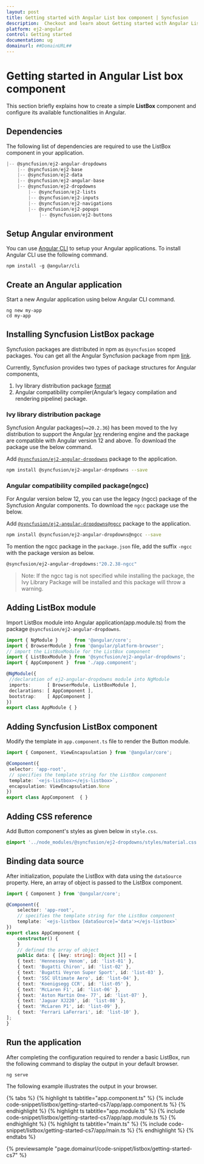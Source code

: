```yaml
---
layout: post
title: Getting started with Angular List box component | Syncfusion
description:  Checkout and learn about Getting started with Angular List box component of Syncfusion Essential JS 2 and more details.
platform: ej2-angular
control: Getting started 
documentation: ug
domainurl: ##DomainURL##
---
```


# Getting started in Angular List box component

This section briefly explains how to create a simple **ListBox** component and configure its available
functionalities in Angular.

## Dependencies

The following list of dependencies are required to use the ListBox component in your application.

```javascript
|-- @syncfusion/ej2-angular-dropdowns
    |-- @syncfusion/ej2-base
    |-- @syncfusion/ej2-data
    |-- @syncfusion/ej2-angular-base
    |-- @syncfusion/ej2-dropdowns
        |-- @syncfusion/ej2-lists
        |-- @syncfusion/ej2-inputs
        |-- @syncfusion/ej2-navigations
        |-- @syncfusion/ej2-popups
            |-- @syncfusion/ej2-buttons

```

## Setup Angular environment

You can use [Angular CLI](https://github.com/angular/angular-cli) to setup your Angular applications. To install Angular CLI use the following command.

```
npm install -g @angular/cli
```

## Create an Angular application

Start a new Angular application using below Angular CLI command.

```
ng new my-app
cd my-app
```

## Installing Syncfusion ListBox package

Syncfusion packages are distributed in npm as `@syncfusion` scoped packages. You can get all the Angular Syncfusion package from npm [link]( https://www.npmjs.com/search?q=%40syncfusion%2Fej2-angular- ).

Currently, Syncfusion provides two types of package structures for Angular components,
1. Ivy library distribution package [format](https://angular.io/guide/angular-package-format#angular-package-format)
2. Angular compatibility compiler(Angular’s legacy compilation and rendering pipeline) package.

### Ivy library distribution package

Syncfusion Angular packages(`>=20.2.36`) has been moved to the Ivy distribution to support the Angular [Ivy](https://docs.angular.lat/guide/ivy) rendering engine and the package are compatible with Angular version 12 and above. To download the package use the below command.

Add [`@syncfusion/ej2-angular-dropdowns`](https://www.npmjs.com/package/@syncfusion/ej2-angular-dropdowns/v/20.2.38) package to the application.

```bash
npm install @syncfusion/ej2-angular-dropdowns --save
```

### Angular compatibility compiled package(ngcc)

For Angular version below 12, you can use the legacy (ngcc) package of the Syncfusion Angular components. To download the `ngcc` package use the below.

Add [`@syncfusion/ej2-angular-dropdowns@ngcc`](https://www.npmjs.com/package/@syncfusion/ej2-angular-dropdowns/v/20.2.38-ngcc) package to the application.

```bash
npm install @syncfusion/ej2-angular-dropdowns@ngcc --save
```

To mention the ngcc package in the `package.json` file, add the suffix `-ngcc` with the package version as below.

```bash
@syncfusion/ej2-angular-dropdowns:"20.2.38-ngcc"
```

>Note: If the ngcc tag is not specified while installing the package, the Ivy Library Package will be installed and this package will throw a warning.

## Adding ListBox module

Import ListBox module into Angular application(app.module.ts) from the package
`@syncfusion/ej2-angular-dropdowns`.

 ```typescript
import { NgModule }      from '@angular/core';
import { BrowserModule } from '@angular/platform-browser';
// import the ListBoxModule for the ListBox component
import { ListBoxModule } from '@syncfusion/ej2-angular-dropdowns';
import { AppComponent }  from './app.component';

@NgModule({
  //declaration of ej2-angular-dropdowns module into NgModule
  imports:      [ BrowserModule, ListBoxModule ],
  declarations: [ AppComponent ],
  bootstrap:    [ AppComponent ]
})
export class AppModule { }
```

## Adding Syncfusion ListBox component

Modify the template in `app.component.ts` file to render the Button module.

 ```typescript
import { Component, ViewEncapsulation } from '@angular/core';

@Component({
  selector: 'app-root',
  // specifies the template string for the ListBox component
  template: `<ejs-listbox></ejs-listbox>`,
  encapsulation: ViewEncapsulation.None
})
export class AppComponent  { }

```

## Adding CSS reference

Add Button component's styles as given below in `style.css`.

```css
@import '../node_modules/@syncfusion/ej2-dropdowns/styles/material.css';
```

## Binding data source

After initialization, populate the ListBox with data using the `dataSource` property.
Here, an array of object is passed to the ListBox component.

```typescript
import { Component } from '@angular/core';

@Component({
    selector: 'app-root',
    // specifies the template string for the ListBox component
    template: `<ejs-listbox [dataSource]='data'></ejs-listbox>`
})
export class AppComponent {
    constructor() {
    }
    // defined the array of object
    public data: { [key: string]: Object }[] = [
    { text: 'Hennessey Venom', id: 'list-01' },
    { text: 'Bugatti Chiron', id: 'list-02' },
    { text: 'Bugatti Veyron Super Sport', id: 'list-03' },
    { text: 'SSC Ultimate Aero', id: 'list-04' },
    { text: 'Koenigsegg CCR', id: 'list-05' },
    { text: 'McLaren F1', id: 'list-06' },
    { text: 'Aston Martin One- 77', id: 'list-07' },
    { text: 'Jaguar XJ220', id: 'list-08' },
    { text: 'McLaren P1', id: 'list-09' },
    { text: 'Ferrari LaFerrari', id: 'list-10' },
];
}
```

## Run the application

After completing the configuration required to render a basic ListBox, run the following command to
display the output in your default browser.

```
ng serve
```

The following example illustrates the output in your browser.

{% tabs %}
{% highlight ts tabtitle="app.component.ts" %}
{% include code-snippet/listbox/getting-started-cs7/app/app.component.ts %}
{% endhighlight %}
{% highlight ts tabtitle="app.module.ts" %}
{% include code-snippet/listbox/getting-started-cs7/app/app.module.ts %}
{% endhighlight %}
{% highlight ts tabtitle="main.ts" %}
{% include code-snippet/listbox/getting-started-cs7/app/main.ts %}
{% endhighlight %}
{% endtabs %}
  
{% previewsample "page.domainurl/code-snippet/listbox/getting-started-cs7" %}